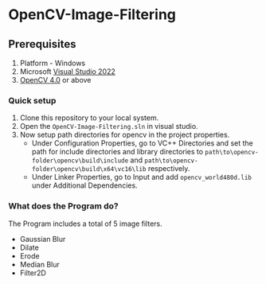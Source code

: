 # OpenCV-Image-Filtering

## Prerequisites
1) Platform - Windows
2) Microsoft [Visual Studio 2022](https://visualstudio.microsoft.com/#:~:text=Visual%20Studio%20family-,Visual%20Studio,-The%20most%20comprehensive)
3) [OpenCV 4.0](https://github.com/opencv/opencv/releases/tag/4.8.0#:~:text=Jun%2028-,opencv%2D4.8.0%2Dwindows.exe,-168%20MB) or above

### Quick setup
1) Clone this repository to your local system.
2) Open the `OpenCV-Image-Filtering.sln` in visual studio.
3) Now setup path directories for opencv in the project properties.
    * Under Configuration Properties, go to VC++ Directories and set the path for include directories and library directories to
    `path\to\opencv-folder\opencv\build\include` and `path\to\opencv-folder\opencv\build\x64\vc16\lib` respectively.
    * Under Linker Properties, go to Input and add `opencv_world480d.lib` under Additional Dependencies.

### What does the Program do?
The Program includes a total of 5 image filters.
 * Gaussian Blur
 * Dilate
 * Erode
 * Median Blur
 * Filter2D
